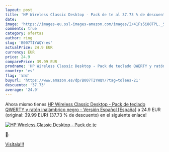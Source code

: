 ```yaml
---
layout: post
title: 'HP Wireless Classic Desktop - Pack de te al 37.73 % de descuento'
date: 
image: 'https://images-eu.ssl-images-amazon.com/images/I/41Fs5i88TPL._SL200_.jpg'
comments: true
category: ofertas
author: ring
slug: 'B007TIYWQY-es'
actualPrice: 24.9 EUR
currency: EUR
price: 24.9
comparePrice: 39.99 EUR
prodname: 'HP Wireless Classic Desktop - Pack de teclado QWERTY y ratón inalámbrico  negro - Versión Español [España]'
country: 'es'
flag: '🇪🇸'
buyurl: 'https://www.amazon.es/dp/B007TIYWQY/?tag=tolees-21'
descuento: '37.73'
average: '24.9'
---
```


Ahora mismo tienes [HP Wireless Classic Desktop - Pack de teclado QWERTY y ratón inalámbrico  negro - Versión Español [España]](https://www.amazon.es/dp/B007TIYWQY/?tag=tolees-21) a 24.9 EUR (original: 39.99 EUR) (37.73 %  de descuento) en el siguiente enlace!

[![HP Wireless Classic Desktop - Pack de te](https://images-eu.ssl-images-amazon.com/images/I/41Fs5i88TPL._SL200_.jpg)](https://www.amazon.es/dp/B007TIYWQY/?tag=tolees-21)

🔎:


[Visítala!!!](https://www.amazon.es/dp/B007TIYWQY/?tag=tolees-21)

